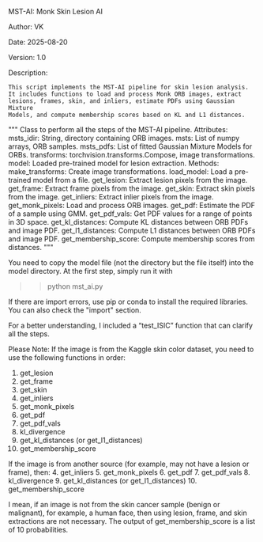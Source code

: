 MST-AI: Monk Skin Lesion AI

Author: VK

Date: 2025-08-20

Version: 1.0

Description:

    This script implements the MST-AI pipeline for skin lesion analysis.
    It includes functions to load and process Monk ORB images, extract
    lesions, frames, skin, and inliers, estimate PDFs using Gaussian Mixture
    Models, and compute membership scores based on KL and L1 distances.
"""
Class to perform all the steps of the MST-AI pipeline.
    Attributes:
        msts_idir: String, directory containing ORB images.
        msts: List of numpy arrays, ORB samples.
        msts_pdfs: List of fitted Gaussian Mixture Models for ORBs.
        transforms: torchvision.transforms.Compose, image transformations.
        model: Loaded pre-trained model for lesion extraction.
    Methods:
        make_transforms: Create image transformations.
        load_model: Load a pre-trained model from a file.
        get_lesion: Extract lesion pixels from the image.
        get_frame: Extract frame pixels from the image.
        get_skin: Extract skin pixels from the image.
        get_inliers: Extract inlier pixels from the image.
        get_monk_pixels: Load and process ORB images.
        get_pdf: Estimate the PDF of a sample using GMM.
        get_pdf_vals: Get PDF values for a range of points in 3D space.
        get_kl_distances: Compute KL distances between ORB PDFs and image PDF.
        get_l1_distances: Compute L1 distances between ORB PDFs and image PDF.
        get_membership_score: Compute membership scores from distances.
"""


You need to copy the model file (not the directory but the file itself) into the model directory.
At the first step, simply run it with
>> python mst_ai.py

If there are import errors, use pip or conda to install the required libraries. You can also check the "import" section.

For a better understanding, I included a “test_ISIC” function that can clarify all the steps.

Please Note:
If the image is from the Kaggle skin color dataset, you need to use the following functions in order:
1. get_lesion
2. get_frame
3. get_skin
4. get_inliers
5. get_monk_pixels
6. get_pdf
7. get_pdf_vals
8. kl_divergence
9. get_kl_distances (or get_l1_distances)
10. get_membership_score

If the image is from another source (for example, may not have a lesion or frame), then:
4. get_inliers
5. get_monk_pixels
6. get_pdf
7. get_pdf_vals
8. kl_divergence
9. get_kl_distances (or get_l1_distances)
10. get_membership_score

I mean, if an image is not from the skin cancer sample (benign or malignant), for example, a human face, then using lesion, frame, and skin extractions are not necessary.
The output of get_membership_score is a list of 10 probabilities.

